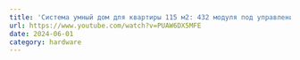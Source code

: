 ```yaml
---
title: 'Система умный дом для квартиры 115 м2: 432 модуля под управлением Wiren Board 6 | Medvedev studio, 2020'
url: https://www.youtube.com/watch?v=PUAW6DX5MFE
date: 2024-06-01
category: hardware
---
```

